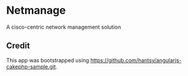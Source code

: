 # Netmanage

A cisco-centric network management solution

## Credit

This app was bootstrapped using https://github.com/hantsy/angularjs-cakephp-sample.git.
